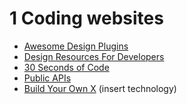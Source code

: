 # 1️ Coding websites

* [Awesome Design Plugins](https://github.com/goabstract/Awesome-Design-Tools/blob/master/Awesome-Design-Plugins.md)
* [Design Resources For Developers](https://gist.github.com/mahendra0859/f887899a5899e4e757033e5791806f54)
* [30 Seconds of Code](https://www.30secondsofcode.org/)
* [Public APIs](https://github.com/public-apis/public-apis)
* [Build Your Own X](https://build-your-own-x.vercel.app/#table-of-contents) (insert technology)
